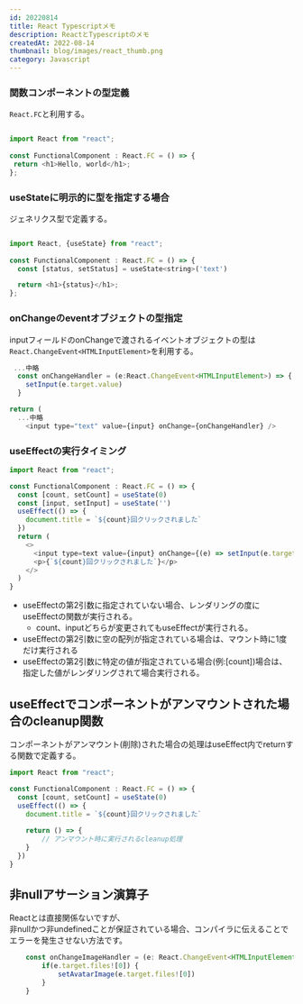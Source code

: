```yaml
---
id: 20220814
title: React Typescriptメモ
description: ReactとTypescriptのメモ
createdAt: 2022-08-14
thumbnail: blog/images/react_thumb.png
category: Javascript
---
```


### 関数コンポーネントの型定義

`React.FC`と利用する。

```javascript

import React from "react";
 
const FunctionalComponent : React.FC = () => {
 return <h1>Hello, world</h1>;
};
```

### useStateに明示的に型を指定する場合
ジェネリクス型で定義する。

```javascript

import React, {useState} from "react";
 
const FunctionalComponent : React.FC = () => {
  const [status, setStatus] = useState<string>('text')

  return <h1>{status}</h1>;
};
```

### onChangeのeventオブジェクトの型指定

inputフィールドのonChangeで渡されるイベントオブジェクトの型は`React.ChangeEvent<HTMLInputElement>`を利用する。

```javascript
 ...中略
  const onChangeHandler = (e:React.ChangeEvent<HTMLInputElement>) => {
    setInput(e.target.value)
  }

return (
  ...中略
    <input type="text" value={input} onChange={onChangeHandler} />
```

### useEffectの実行タイミング

```javascript
import React from "react";

const FunctionalComponent : React.FC = () => {
  const [count, setCount] = useState(0)
  const [input, setInput] = useState('')
  useEffect(() => {
    document.title = `${count}回クリックされました`
  })
  return (
    <>
      <input type=text value={input} onChange={(e) => setInput(e.target.value)}/>
      <p>{`${count}回クリックされました`}</p>
    </>
  )
}
```

- useEffectの第2引数に指定されていない場合、レンダリングの度にuseEffectの関数が実行される。
  - count、inputどちらが変更されてもuseEffectが実行される。 
- useEffectの第2引数に空の配列が指定されている場合は、マウント時に1度だけ実行される
- useEffectの第2引数に特定の値が指定されている場合(例:[count])場合は、指定した値がレンダリングされて場合実行される。


## useEffectでコンポーネントがアンマウントされた場合のcleanup関数

コンポーネントがアンマウント(削除)された場合の処理はuseEffect内でreturnする関数で定義する。

```javascript
import React from "react";

const FunctionalComponent : React.FC = () => {
  const [count, setCount] = useState(0)
  useEffect(() => {
    document.title = `${count}回クリックされました`
    
    return () => {
        // アンマウント時に実行されるcleanup処理
    }
  })
}
```

## 非nullアサーション演算子

Reactとは直接関係ないですが、  
非nullかつ非undefinedことが保証されている場合、コンパイラに伝えることでエラーを発生させない方法です。

```javascript
    const onChangeImageHandler = (e: React.ChangeEvent<HTMLInputElement>) => {
        if(e.target.files![0]) {
            setAvatarImage(e.target.files![0])
        }
    }
```

